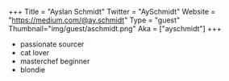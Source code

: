 +++
Title = "Ayslan Schmidt"
Twitter = "AySchmidt"
Website = "https://medium.com/@ay.schmidt"
Type = "guest"
Thumbnail="img/guest/aschmidt.png"
Aka = ["ayschmidt"]
+++
* passionate sourcer
* cat lover
* masterchef beginner
* blondie 